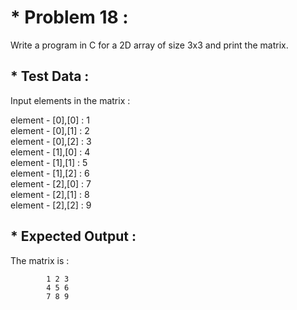 # * Problem 18 :

Write a program in C for a 2D array of size 3x3 and print the matrix.

## * Test Data : 

Input elements in the matrix :  

element - [0],[0] : 1  
element - [0],[1] : 2    
element - [0],[2] : 3  
element - [1],[0] : 4  
element - [1],[1] : 5  
element - [1],[2] : 6   
element - [2],[0] : 7   
element - [2],[1] : 8   
element - [2],[2] : 9  

## * Expected Output :  

The matrix is :  

            1 2 3  
            4 5 6  
            7 8 9  


